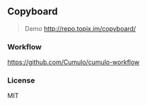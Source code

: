 
Copyboard
------

> Demo http://repo.topix.im/copyboard/

### Workflow

https://github.com/Cumulo/cumulo-workflow

### License

MIT
